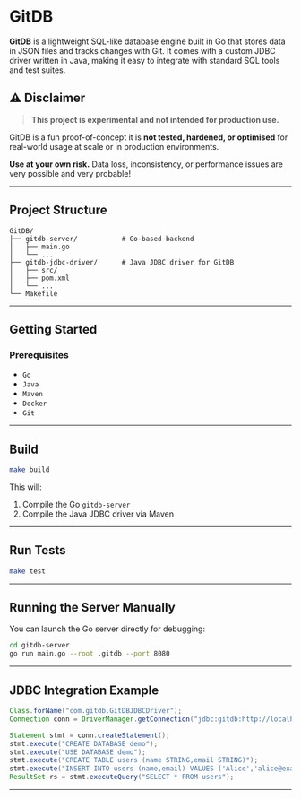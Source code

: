 # GitDB

**GitDB** is a lightweight SQL-like database engine built in Go that stores data in JSON files and tracks changes with Git. It comes with a custom JDBC driver written in Java, making it easy to integrate with standard SQL tools and test suites.

## ⚠️ Disclaimer

> **This project is experimental and not intended for production use.**

GitDB is a fun proof-of-concept it is **not tested, hardened, or optimised** for real-world usage at scale or in production environments.

**Use at your own risk.** Data loss, inconsistency, or performance issues are very possible and very probable!

---

## Project Structure

```
GitDB/
├── gitdb-server/           # Go-based backend
│   ├── main.go
│   └── ...                 
├── gitdb-jdbc-driver/      # Java JDBC driver for GitDB
│   ├── src/
│   ├── pom.xml
│   └── ...
└── Makefile
```

---

## Getting Started

### Prerequisites

- `Go`
- `Java`
- `Maven`
- `Docker`
- `Git`

---

## Build

```bash
make build
```

This will:

1. Compile the Go `gitdb-server`
2. Compile the Java JDBC driver via Maven

---

## Run Tests

```bash
make test
```

---

## Running the Server Manually

You can launch the Go server directly for debugging:

```bash
cd gitdb-server
go run main.go --root .gitdb --port 8080
```

---

## JDBC Integration Example

```java
Class.forName("com.gitdb.GitDBJDBCDriver");
Connection conn = DriverManager.getConnection("jdbc:gitdb:http://localhost:8080");

Statement stmt = conn.createStatement();
stmt.execute("CREATE DATABASE demo");
stmt.execute("USE DATABASE demo");
stmt.execute("CREATE TABLE users (name STRING,email STRING)");
stmt.execute("INSERT INTO users (name,email) VALUES ('Alice','alice@example.com')");
ResultSet rs = stmt.executeQuery("SELECT * FROM users");
```

---
